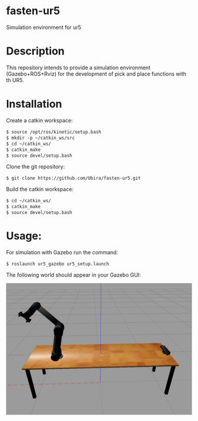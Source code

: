 # fasten-ur5
Simulation environment for ur5

# Description
This repository intends to provide a simulation environment (Gazebo+ROS+Rviz) for the development of pick and place functions with th UR5.

# Installation
Create a catkin workspace:

	$ source /opt/ros/kinetic/setup.bash
	$ mkdir -p ~/catkin_ws/src
	$ cd ~/catkin_ws/
	$ catkin_make
	$ source devel/setup.bash
   
Clone the git repository:

	$ git clone https://github.com/Ubira/fasten-ur5.git
		
Build the catkin workspace:

	$ cd ~/catkin_ws/
	$ catkin_make
	$ source devel/setup.bash
		
# Usage:
For simulation with Gazebo run the command:

	$ roslaunch ur5_gazebo ur5_setup.launch
		
The following world should appear in your Gazebo GUI:

![alt text](https://github.com/Ubira/fasten-ur5/blob/master/images/Image1.png)
  
